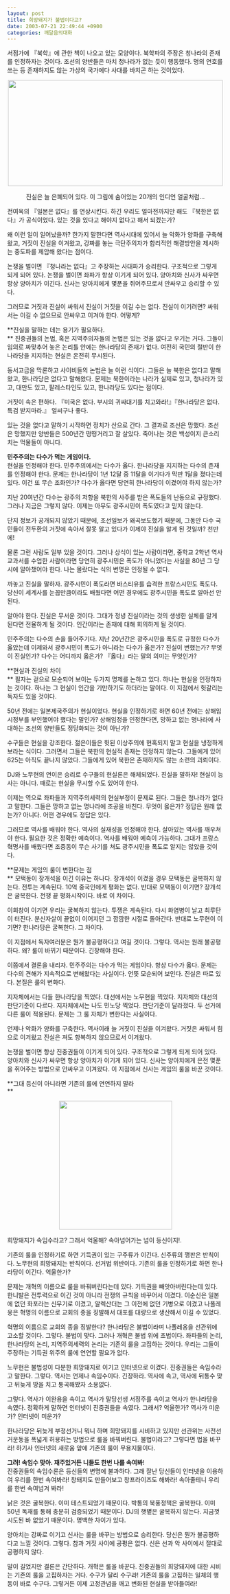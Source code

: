 ```yaml
---
layout: post
title: 희망돼지가 불법이다고?
date: 2003-07-21 22:49:44 +0900
categories: 깨달음의대화
---
```

서점가에 『북학』에 관한 책이 나오고 있는 모양이다. 북학파의 주장은 청나라의 존재를 인정하자는 것이다. 조선의 양반들은 마치 청나라가 없는 듯이 행동했다. 명의 연호를 쓰는 등 존재하지도 않는 가상의 국가에다 사대를 바치곤 하는 것이었다.

<p align="center">
  <img src="http://drkimz.com/technote/board/private/upimg/1058794789.jpg" width="500" height="247" border="0" />
</p>

<p align="center">
  진실은 늘 은폐되어 있다. 이 그림에 숨어있는 20개의 인디언 얼굴처럼...
</p>

전여옥의 『일본은 없다』를 연상시킨다. 하긴 우리도 얼마전까지만 해도 『북한은 없다』가 공식이었다. 있는 것을 있다고 해야지 없다고 해서 되겠는가? 

왜 이런 일이 일어났을까? 한가지 말한다면 역사시대에 있어서 늘 악화가 양화를 구축해 왔고, 거짓이 진실을 이겨왔고, 강짜를 놓는 극단주의자가 합리적인 해결방안을 제시하는 중도파를 제압해 왔다는 점이다. 

논쟁을 벌이면 『청나라는 없다』고 주장하는 사대파가 승리한다. 구조적으로 그렇게 되게 되어 있다. 논쟁을 벌이면 좌파가 항상 이기게 되어 있다. 양아치와 신사가 싸우면 항상 양아치가 이긴다. 신사는 양아치에게 몇푼을 쥐어주므로서 안싸우고 승리할 수 있다. 

그러므로 거짓과 진실이 싸워서 진실이 거짓을 이길 수는 없다. 진실이 이기려면? 싸워서는 이길 수 없으므로 안싸우고 이겨야 한다. 어떻게?

**진실을 말하는 데는 용기가 필요하다.   
** 진중권들의 논법, 혹은 지역주의자들의 논법은 있는 것을 없다고 우기는 거다. 그들이 임의로 짜맞추어 놓은 논리틀 안에는 한나라당의 존재가 없다. 여전히 국민의 절반이 한나라당을 지지하는 현실은 온전히 무시된다. 

동서고금을 막론하고 사이비들의 논법은 늘 이런 식이다. 그들은 늘 북한은 없다고 말해왔고, 한나라당은 없다고 말해왔다. 문제는 북한이라는 나라가 실제로 있고, 청나라가 있고, 대만도 있고, 팔레스타인도 있고, 한나라당도 있다는 점이다. 

거짓이 속은 편하다. 『미국은 없다. 부시의 귀싸대기를 치고와라!』『한나라당은 없다. 특검 받지마라.』 얼씨구나 좋다. 

있는 것을 없다고 말하기 시작하면 정치가 산으로 간다. 그 결과로 조선은 망했다. 조선은 망했지만 양반들은 500년간 떵떵거리고 잘 살았다. 죽어나는 것은 백성이지 큰소리 치는 먹물들이 아니다. 

**민주주의는 다수가 먹는 게임이다.**   
현실을 인정해야 한다. 민주주의에서는 다수가 옳다. 한나라당을 지지하는 다수의 존재를 인정해야 한다. 문제는 한나라당이 1년 12달 중 11달을 이기다가 막판 1달을 졌다는데 있다. 이건 또 무슨 조화인가? 다수가 옳다면 당연히 한나라당이 이겼어야 하지 않는가?

지난 20여년간 다수는 광주의 저항을 북한의 사주를 받은 폭도들의 난동으로 규정했다. 그러나 지금은 그렇지 않다. 이제는 아무도 광주시민이 폭도였다고 믿지 않는다. 

단지 정보가 공개되지 않았기 때문에, 조선일보가 왜곡보도했기 때문에, 그동안 다수 국민들이 전두환의 거짓에 속아서 잘못 알고 있다가 이제야 진실을 알게 된 것일까? 천만에! 

물론 그런 사람도 일부 있을 것이다. 그러나 상식이 있는 사람이라면, 중학교 2학년 역사교과서를 수업한 사람이라면 당연히 광주시민은 폭도가 아니었다는 사실을 80년 그 당시에 알아챘어야 한다. 나는 몰랐다는 식의 변명은 인정될 수 없다. 

까놓고 진실을 말하자. 광주시민이 폭도라면 바스티유를 습격한 프랑스시민도 폭도다. 당신이 세계사를 눈꼽만큼이라도 배웠다면 어떤 경우에도 광주시민을 폭도로 알아선 안된다.

알아야 한다. 진실은 무서운 것이다. 그대가 정녕 진실이라는 것의 생생한 실체를 알게 된다면 전율하게 될 것이다. 인간이라는 존재에 대해 회의하게 될 것이다. 

민주주의는 다수의 손을 들어주기다. 지난 20년간은 광주시민을 폭도로 규정한 다수가 옳았는데 이제와서 광주시민이 폭도가 아니라는 다수가 옳은가? 진실이 변했는가? 무엇이 진실인가? 다수는 어디까지 옳은가? 『옳다』라는 말의 의미는 무엇인가?

**현실과 진실의 차이  
** 필자는 겉으로 모순되어 보이는 두가지 명제를 논하고 있다. 하나는 현실을 인정하자는 것이다. 하나는 그 현실이 인간을 기만하기도 하더라는 말이다. 이 지점에서 헛갈리는 독자도 있을 것이다. 

50년 전에는 일본제국주의가 현실이었다. 현실을 인정하기로 하면 60년 전에는 상해임시정부를 부인했어야 했다는 말인가? 상해임정을 인정한다면, 망하고 없는 명나라에 사대하는 조선의 양반들도 정당화되는 것이 아닌가? 

수구들은 현실을 강조한다. 젊은이들은 헛된 이상주의에 현혹되지 말고 현실을 냉정하게 보라는 식이다. 그러면서 그들은 북한의 현실적 존재는 인정하지 않는다. 그들에게 있어 625는 아직도 끝나지 않았다. 그들에게 있어 북한은 존재하지도 않는 소련의 괴뢰이다. 

DJ와 노무현의 연이은 승리로 수구들의 현실론은 해체되었다. 진실을 말하자! 현실이 능사는 아니다. 때로는 현실을 무시할 수도 있어야 한다. 

이제는 역으로 좌파들과 지역주의세력의 현실부정이 문제로 된다. 그들은 청나라가 없다고 말한다. 그들은 망하고 없는 명나라에 조공을 바친다. 무엇이 옳은가? 정답은 원래 없는가? 아니다. 어떤 경우에도 정답은 있다. 

그러므로 역사를 배워야 한다. 역사의 실재성을 인정해야 한다. 살아있는 역사를 깨우쳐야 한다. 필요한 것은 정확한 예측이다. 역사를 배워야 예측이 가능하다. 그대가 프랑스혁명사를 배웠다면 조중동이 무슨 사기를 쳐도 광주시민을 폭도로 알지는 않았을 것이다. 

**문제는 게임의 룰이 변한다는 점  
** 모택동이 장개석을 이긴 이유는 하나다. 장개석이 이겼을 경우 모택동은 굴복하지 않는다. 전투는 계속된다. 10억 중국인에게 평화는 없다. 반대로 모택동이 이기면? 장개석은 굴복한다. 전쟁 끝 평화시작이다. 바로 이 차이다.

이회창이 이기면 우리는 굴복하지 않는다. 투쟁은 계속된다. 다시 화염병이 날고 최루탄이 터진다. 분신자살이 끝없이 이어지던 그 깜깜한 시절로 돌아간다. 반대로 노무현이 이기면? 한나라당은 굴복한다. 그 차이다.

이 지점에서 독자여러분은 뭔가 불공평하다고 여길 것이다. 그렇다. 역사는 원래 불공평하다. 왜? 룰이 바뀌기 때문이다. 긴장해야 한다. 

이쯤에서 결론을 내리자. 민주주의는 다수가 먹는 게임이다. 항상 다수가 옳다. 문제는 다수의 견해가 지속적으로 변해왔다는 사실이다. 언뜻 모순되어 보인다. 진실은 따로 있다. 본질은 룰의 변화다. 

지자체에서는 다들 한나라당을 찍었다. 대선에서는 노무현을 찍었다. 지자체와 대선의 판단기준이 다르다. 지자체에서는 나도 민노당 찍었다. 판단기준이 달라졌다. 두 선거에 다른 룰이 적용된다. 문제는 그 룰 자체가 변한다는 사실이다. 

언제나 악화가 양화를 구축한다. 역사이래 늘 거짓이 진실을 이겨왔다. 거짓은 싸워서 힘으로 이겨왔고 진실은 져도 항복하지 않으므로서 이겨왔다. 

논쟁을 벌이면 항상 진중권들이 이기게 되어 있다. 구조적으로 그렇게 되게 되어 있다. 양아치와 신사가 싸우면 항상 양아치가 이기게 되어 있다. 신사는 양아치에게 은전 몇푼을 쥐어주는 방법으로 안싸우고 이겨왔다. 이 지점에서 신사는 게임의 룰을 바꾼 것이다. 

**그대 등신이 아니라면 기존의 룰에 연연하지 말라  
** 

<p align="center">
  <img src="http://drkimz.com/technote/board/private/upimg/1058794632.jpg" width="263" height="300" border="0" />
</p>

<p align="left">
  희망돼지가 속임수라고? 그래서 억울해? 속아넘어가는 넘이 등신이지!.
</p>기존의 룰을 인정하기로 하면 기득권이 있는 구주류가 이긴다. 신주류의 깽판은 반칙이다. 노무현의 희망돼지는 반칙이다. 선거법 위반이다. 기존의 룰을 인정하기로 하면 한나라당이 이긴다. 억울한가?

문제는 개혁의 이름으로 룰을 바꿔버린다는데 있다. 기득권을 빼앗아버린다는데 있다. 한니발은 전투력으로 이긴 것이 아니라 전쟁의 규칙을 바꾸어서 이겼다. 이순신은 일본에 없던 화포라는 신무기로 이겼고, 알렉산더는 그 이전에 없던 기병으로 이겼고 나폴레옹은 혁명의 이름으로 교회의 종을 징발해서 대포를 대량으로 생산해서 이길 수 있었다. 

혁명의 이름으로 교회의 종을 징발한다? 한나라당은 불법이라며 나폴레옹을 선관위에 고소할 것이다. 그렇다. 불법이 맞다. 그러나 개혁은 불법 위에 초법이다. 좌파들의 논리, 한나라당의 논리, 지역주의세력의 논리는 기존의 룰을 고집하는 것이다. 우리는 그들이 주장하는 기득권 위주의 룰에 연연할 필요가 없다. 

노무현은 불법성이 다분한 희망돼지로 이기고 인터넷으로 이겼다. 진중권들은 속임수라고 말한다. 그렇다. 역사는 언제나 속임수이다. 긴장하라. 역사에 속고, 역사에 뒤통수 맞고 뒤늦게 땅을 치고 통곡해봤자 소용없다. 

그렇다. 역사가 이완용을 속이고 역사가 말당선생 서정주를 속이고 역사가 한나라당을 속였다. 정확하게 말하면 인터넷이 진중권들을 속였다. 그래서? 억울한가? 역사가 미운가? 인터넷이 미운가?

한나라당은 뒤늦게 부정선거니 뭐니 하며 희망돼지를 시비하고 있지만 선관위는 사전선거운동을 폭넓게 허용하는 방법으로 룰을 바꿔버린다. 불법이라고? 그렇다면 법을 바꾸라! 하기사 인터넷의 새로움 앞에 기존의 룰이 무용지물이다. 

**그려! 속임수 맞아. 재주있거든 니들도 한번 나를 속여봐**!  
진중권들의 속임수론은 등신들의 변명에 불과하다. 그래 잘난 당신들이 인터넷을 이용하여 우리를 한번 속여봐라! 창돼지도 만들어보고 창프라이즈도 해봐라! 속아줄테니 우리를 한번 속여넘겨 봐라!

낡은 것은 굴복한다. 이미 테스트되었기 때문이다. 박통의 북풍정책은 굴복한다. 이미 50년 독재를 통해 충분히 검증되었기 때문이다. DJ의 햇볕은 굴복하지 않는다. 지금껏 시도된 바 없었기 때문이다. 명백한 차이가 있다. 

양아치는 강짜로 이기고 신사는 룰을 바꾸는 방법으로 승리한다. 당신은 뭔가 불공평하다고 느낄 것이다. 그렇다. 참과 거짓 사이에 공평은 없다. 신은 선과 악 사이에서 절대로 공평하지 않다. 

말이 길었지만 결론은 간단하다. 개혁은 룰을 바꾼다. 진중권들의 희망돼지에 대한 시비는 기존의 룰을 고집하자는 거다. 수구가 달리 수구랴! 기존의 룰을 고집하는 일체의 행동이 바로 수구다. 그렇거든 이제 고정관념을 깨고 변화된 현실을 받아들여라!